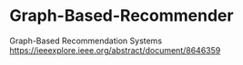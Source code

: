 # Graph-Based-Recommender
Graph-Based Recommendation Systems
https://ieeexplore.ieee.org/abstract/document/8646359
